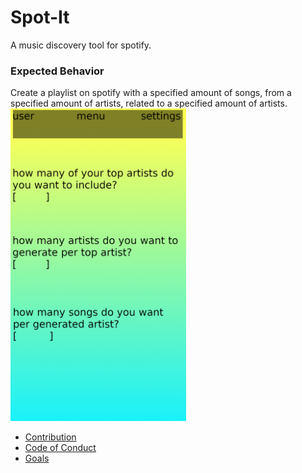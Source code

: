# Spot-It
A music discovery tool for spotify.

### Expected Behavior
Create a playlist on spotify with a specified amount of songs, from a specified amount of artists, related to a specified amount of artists.  
<img src="androidapp.png" alt="drawing" height="500"/>


* [Contribution](CONTRIBUTING.md)  
* [Code of Conduct](code_of_conduct.md)  
* [Goals](GOALS.md)  
